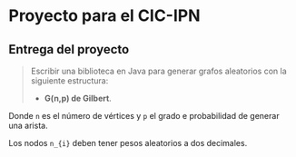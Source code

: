 # Proyecto para el CIC-IPN
## Entrega del proyecto

> Escribir una biblioteca en Java para generar grafos aleatorios con la siguiente estructura:
> * **G(n,p) de Gilbert**.

Donde `n` es el número de vértices y `p` el grado e probabilidad de generar una arista.

Los nodos `n_{i}` deben tener pesos aleatorios a dos decimales.